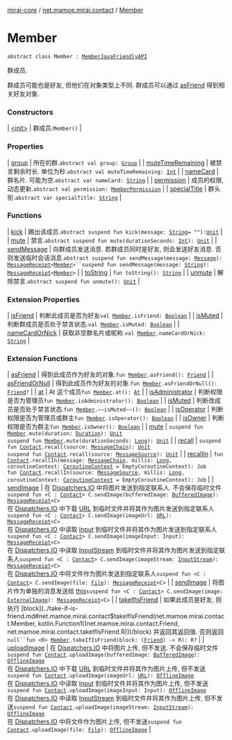 [mirai-core](../../index.md) / [net.mamoe.mirai.contact](../index.md) / [Member](./index.md)

# Member

`abstract class Member : `[`MemberJavaFriendlyAPI`](../-member-java-friendly-a-p-i/index.md)

群成员.

群成员可能也是好友, 但他们在对象类型上不同.
群成员可以通过 [asFriend](../as-friend.md) 得到相关好友对象.

### Constructors

| [&lt;init&gt;](-init-.md) | 群成员.`Member()` |

### Properties

| [group](group.md) | 所在的群.`abstract val group: `[`Group`](../-group/index.md) |
| [muteTimeRemaining](mute-time-remaining.md) | 被禁言剩余时长. 单位为秒.`abstract val muteTimeRemaining: `[`Int`](https://kotlinlang.org/api/latest/jvm/stdlib/kotlin/-int/index.html) |
| [nameCard](name-card.md) | 群名片. 可能为空.`abstract var nameCard: `[`String`](https://kotlinlang.org/api/latest/jvm/stdlib/kotlin/-string/index.html) |
| [permission](permission.md) | 成员的权限, 动态更新.`abstract val permission: `[`MemberPermission`](../-member-permission/index.md) |
| [specialTitle](special-title.md) | 群头衔.`abstract var specialTitle: `[`String`](https://kotlinlang.org/api/latest/jvm/stdlib/kotlin/-string/index.html) |

### Functions

| [kick](kick.md) | 踢出该成员.`abstract suspend fun kick(message: `[`String`](https://kotlinlang.org/api/latest/jvm/stdlib/kotlin/-string/index.html)` = ""): `[`Unit`](https://kotlinlang.org/api/latest/jvm/stdlib/kotlin/-unit/index.html) |
| [mute](mute.md) | 禁言.`abstract suspend fun mute(durationSeconds: `[`Int`](https://kotlinlang.org/api/latest/jvm/stdlib/kotlin/-int/index.html)`): `[`Unit`](https://kotlinlang.org/api/latest/jvm/stdlib/kotlin/-unit/index.html) |
| [sendMessage](send-message.md) | 向群成员发送消息. 若群成员同时是好友, 则会发送好友消息. 否则发送临时会话消息.`abstract suspend fun sendMessage(message: `[`Message`](../../net.mamoe.mirai.message.data/-message/index.md)`): `[`MessageReceipt`](../../net.mamoe.mirai.message/-message-receipt/index.md)`<`[`Member`](./index.md)`>``suspend fun sendMessage(message: `[`String`](https://kotlinlang.org/api/latest/jvm/stdlib/kotlin/-string/index.html)`): `[`MessageReceipt`](../../net.mamoe.mirai.message/-message-receipt/index.md)`<`[`Member`](./index.md)`>` |
| [toString](to-string.md) | `fun toString(): `[`String`](https://kotlinlang.org/api/latest/jvm/stdlib/kotlin/-string/index.html) |
| [unmute](unmute.md) | 解除禁言.`abstract suspend fun unmute(): `[`Unit`](https://kotlinlang.org/api/latest/jvm/stdlib/kotlin/-unit/index.html) |

### Extension Properties

| [isFriend](../is-friend.md) | 判断此成员是否为好友`val `[`Member`](./index.md)`.isFriend: `[`Boolean`](https://kotlinlang.org/api/latest/jvm/stdlib/kotlin/-boolean/index.html) |
| [isMuted](../is-muted.md) | 判断群成员是否处于禁言状态.`val `[`Member`](./index.md)`.isMuted: `[`Boolean`](https://kotlinlang.org/api/latest/jvm/stdlib/kotlin/-boolean/index.html) |
| [nameCardOrNick](../name-card-or-nick.md) | 获取非空群名片或昵称.`val `[`Member`](./index.md)`.nameCardOrNick: `[`String`](https://kotlinlang.org/api/latest/jvm/stdlib/kotlin/-string/index.html) |

### Extension Functions

| [asFriend](../as-friend.md) | 得到此成员作为好友的对象.`fun `[`Member`](./index.md)`.asFriend(): `[`Friend`](../-friend/index.md) |
| [asFriendOrNull](../as-friend-or-null.md) | 得到此成员作为好友的对象.`fun `[`Member`](./index.md)`.asFriendOrNull(): `[`Friend`](../-friend/index.md)`?` |
| [at](../../net.mamoe.mirai.message.data/at.md) | At 这个成员`fun `[`Member`](./index.md)`.at(): `[`At`](../../net.mamoe.mirai.message.data/-at/index.md) |
| [isAdministrator](../is-administrator.md) | 判断权限是否为管理员`fun `[`Member`](./index.md)`.isAdministrator(): `[`Boolean`](https://kotlinlang.org/api/latest/jvm/stdlib/kotlin/-boolean/index.html) |
| [isMuted](../is-muted.md) | 判断改成员是否处于禁言状态.`fun `[`Member`](./index.md)`.~~isMuted~~(): `[`Boolean`](https://kotlinlang.org/api/latest/jvm/stdlib/kotlin/-boolean/index.html) |
| [isOperator](../is-operator.md) | 判断权限是否为管理员或群主`fun `[`Member`](./index.md)`.isOperator(): `[`Boolean`](https://kotlinlang.org/api/latest/jvm/stdlib/kotlin/-boolean/index.html) |
| [isOwner](../is-owner.md) | 判断权限是否为群主`fun `[`Member`](./index.md)`.isOwner(): `[`Boolean`](https://kotlinlang.org/api/latest/jvm/stdlib/kotlin/-boolean/index.html) |
| [mute](../mute.md) | `suspend fun `[`Member`](./index.md)`.mute(duration: `[`Duration`](https://kotlinlang.org/api/latest/jvm/stdlib/kotlin.time/-duration/index.html)`): `[`Unit`](https://kotlinlang.org/api/latest/jvm/stdlib/kotlin/-unit/index.html)<br>`suspend fun `[`Member`](./index.md)`.mute(durationSeconds: `[`Long`](https://kotlinlang.org/api/latest/jvm/stdlib/kotlin/-long/index.html)`): `[`Unit`](https://kotlinlang.org/api/latest/jvm/stdlib/kotlin/-unit/index.html) |
| [recall](../recall.md) | `suspend fun `[`Contact`](../-contact/index.md)`.recall(source: `[`MessageChain`](../../net.mamoe.mirai.message.data/-message-chain/index.md)`): `[`Unit`](https://kotlinlang.org/api/latest/jvm/stdlib/kotlin/-unit/index.html)<br>`suspend fun `[`Contact`](../-contact/index.md)`.recall(source: `[`MessageSource`](../../net.mamoe.mirai.message.data/-message-source/index.md)`): `[`Unit`](https://kotlinlang.org/api/latest/jvm/stdlib/kotlin/-unit/index.html) |
| [recallIn](../recall-in.md) | `fun `[`Contact`](../-contact/index.md)`.recallIn(message: `[`MessageChain`](../../net.mamoe.mirai.message.data/-message-chain/index.md)`, millis: `[`Long`](https://kotlinlang.org/api/latest/jvm/stdlib/kotlin/-long/index.html)`, coroutineContext: `[`CoroutineContext`](https://kotlinlang.org/api/latest/jvm/stdlib/kotlin.coroutines/-coroutine-context/index.html)` = EmptyCoroutineContext): Job`<br>`fun `[`Contact`](../-contact/index.md)`.recallIn(source: `[`MessageSource`](../../net.mamoe.mirai.message.data/-message-source/index.md)`, millis: `[`Long`](https://kotlinlang.org/api/latest/jvm/stdlib/kotlin/-long/index.html)`, coroutineContext: `[`CoroutineContext`](https://kotlinlang.org/api/latest/jvm/stdlib/kotlin.coroutines/-coroutine-context/index.html)` = EmptyCoroutineContext): Job` |
| [sendImage](../../net.mamoe.mirai.message/send-image.md) | 在 [Dispatchers.IO](#) 中将图片发送到指定联系人. 不会保存临时文件`suspend fun <C : `[`Contact`](../-contact/index.md)`> C.sendImage(bufferedImage: `[`BufferedImage`](https://docs.oracle.com/javase/6/docs/api/java/awt/image/BufferedImage.html)`): `[`MessageReceipt`](../../net.mamoe.mirai.message/-message-receipt/index.md)`<C>`<br>在 [Dispatchers.IO](#) 中下载 [URL](https://docs.oracle.com/javase/6/docs/api/java/net/URL.html) 到临时文件并将其作为图片发送到指定联系人`suspend fun <C : `[`Contact`](../-contact/index.md)`> C.sendImage(imageUrl: `[`URL`](https://docs.oracle.com/javase/6/docs/api/java/net/URL.html)`): `[`MessageReceipt`](../../net.mamoe.mirai.message/-message-receipt/index.md)`<C>`<br>在 [Dispatchers.IO](#) 中读取 [Input](#) 到临时文件并将其作为图片发送到指定联系人`suspend fun <C : `[`Contact`](../-contact/index.md)`> C.sendImage(imageInput: Input): `[`MessageReceipt`](../../net.mamoe.mirai.message/-message-receipt/index.md)`<C>`<br>在 [Dispatchers.IO](#) 中读取 [InputStream](https://docs.oracle.com/javase/6/docs/api/java/io/InputStream.html) 到临时文件并将其作为图片发送到指定联系人`suspend fun <C : `[`Contact`](../-contact/index.md)`> C.sendImage(imageStream: `[`InputStream`](https://docs.oracle.com/javase/6/docs/api/java/io/InputStream.html)`): `[`MessageReceipt`](../../net.mamoe.mirai.message/-message-receipt/index.md)`<C>`<br>在 [Dispatchers.IO](#) 中将文件作为图片发送到指定联系人`suspend fun <C : `[`Contact`](../-contact/index.md)`> C.sendImage(file: `[`File`](https://docs.oracle.com/javase/6/docs/api/java/io/File.html)`): `[`MessageReceipt`](../../net.mamoe.mirai.message/-message-receipt/index.md)`<C>` |
| [sendImage](../../net.mamoe.mirai.utils/send-image.md) | 将图片作为单独的消息发送给 [this](../../net.mamoe.mirai.utils/send-image/-this-.md)`suspend fun <C : `[`Contact`](../-contact/index.md)`> C.sendImage(image: `[`ExternalImage`](../../net.mamoe.mirai.utils/-external-image/index.md)`): `[`MessageReceipt`](../../net.mamoe.mirai.message/-message-receipt/index.md)`<C>` |
| [takeIfIsFriend](../take-if-is-friend.md) | 如果此成员是好友, 则执行 [block](../take-if-is-friend.md#net.mamoe.mirai.contact$takeIfIsFriend(net.mamoe.mirai.contact.Member, kotlin.Function1((net.mamoe.mirai.contact.Friend, net.mamoe.mirai.contact.takeIfIsFriend.R)))/block) 并返回其返回值. 否则返回 `null``fun <R> `[`Member`](./index.md)`.takeIfIsFriend(block: (`[`Friend`](../-friend/index.md)`) -> R): R?` |
| [uploadImage](../../net.mamoe.mirai.message/upload-image.md) | 在 [Dispatchers.IO](#) 中将图片上传, 但不发送. 不会保存临时文件`suspend fun `[`Contact`](../-contact/index.md)`.uploadImage(bufferedImage: `[`BufferedImage`](https://docs.oracle.com/javase/6/docs/api/java/awt/image/BufferedImage.html)`): `[`OfflineImage`](../../net.mamoe.mirai.message.data/-offline-image/index.md)<br>在 [Dispatchers.IO](#) 中下载 [URL](https://docs.oracle.com/javase/6/docs/api/java/net/URL.html) 到临时文件并将其作为图片上传, 但不发送`suspend fun `[`Contact`](../-contact/index.md)`.uploadImage(imageUrl: `[`URL`](https://docs.oracle.com/javase/6/docs/api/java/net/URL.html)`): `[`OfflineImage`](../../net.mamoe.mirai.message.data/-offline-image/index.md)<br>在 [Dispatchers.IO](#) 中读取 [Input](#) 到临时文件并将其作为图片上传, 但不发送`suspend fun `[`Contact`](../-contact/index.md)`.uploadImage(imageInput: Input): `[`OfflineImage`](../../net.mamoe.mirai.message.data/-offline-image/index.md)<br>在 [Dispatchers.IO](#) 中读取 [InputStream](https://docs.oracle.com/javase/6/docs/api/java/io/InputStream.html) 到临时文件并将其作为图片上传, 但不发送`suspend fun `[`Contact`](../-contact/index.md)`.uploadImage(imageStream: `[`InputStream`](https://docs.oracle.com/javase/6/docs/api/java/io/InputStream.html)`): `[`OfflineImage`](../../net.mamoe.mirai.message.data/-offline-image/index.md)<br>在 [Dispatchers.IO](#) 中将文件作为图片上传, 但不发送`suspend fun `[`Contact`](../-contact/index.md)`.uploadImage(file: `[`File`](https://docs.oracle.com/javase/6/docs/api/java/io/File.html)`): `[`OfflineImage`](../../net.mamoe.mirai.message.data/-offline-image/index.md) |

